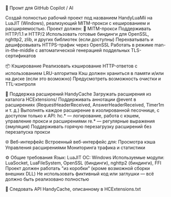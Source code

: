 🧠 Промт для GitHub Copilot / AI

Создай полностью рабочий проект под названием HandyLuaMii на LuaJIT (Windows), реализующий MITM-прокси с кешированием и расширяемостью. Проект должен:
🔐 MITM-прокси
    Поддерживать HTTP/1.1 и HTTP/2
    Использовать готовые биндинги для OpenSSL, nghttp2, zlib, и других библиотек (если доступны)
    Перехватывать и дешифровывать HTTPS-трафик через OpenSSL
    Работать в режиме man-in-the-middle с автоматической генерацией поддельных TLS-сертификатов

📦 Кэширование
    Реализовать кэширование HTTP-ответов с использованием LRU-алгоритма
    Кэш должен храниться в памяти и/или на диске (если это возможно)
    Предусмотреть возможность очистки и TTL-контроля

🧩 Поддержка расширений HandyCache
    Загружать расширения из каталога HCExtensions/
    Поддерживать аннотации @event в расширениях (RequestHeaderReceived, AnswerHeaderReceived, Timer1m и т. д.)
    Выполнять каждое расширение в изолированной песочнице, с доступом только к API:
        hc.* — логирование, работа с кэшем, управление прокси и расширениями
        re.* — регулярные выражения (эмуляция)
    Поддерживать горячую перезагрузку расширений без перезапуска прокси

🌐 Веб-интерфейс
    Встроенный веб-интерфейс для:
        Просмотра кэша
        Управления расширениями
        Мониторинга трафика и статистики

⚙️ Общие требования
    Язык: LuaJIT
    ОС: Windows
    Используемые модули: LuaSocket, LuaFileSystem, OpenSSL (биндинги), nghttp2 (биндинги), FFI
    Проект должен работать "из коробки" (кроме возможной сборки внешних DLL)
    Не использовать фиктивный код или заглушки — всё должно быть реализовано полностью

🧪 Следовать API HandyCache, описанному в HCExtensions.txt